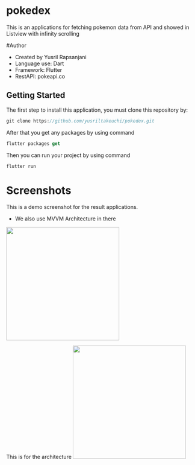 # pokedex

This is an applications for fetching pokemon data from API and showed in Listview with infinity scrolling

#Author
- Created by Yusril Rapsanjani
- Language use: Dart
- Framework: Flutter
- RestAPI: pokeapi.co

## Getting Started

The first step to install this application, you must clone this repository by:
```dart
git clone https://github.com/yusriltakeuchi/pokedex.git
```

After that you get any packages by using command
```dart
flutter packages get
```

Then you can run your project by using command
```dart
flutter run
```

# Screenshots
This is a demo screenshot for the result applications.
- We also use MVVM Architecture in there

<img src="https://i.imgur.com/qPHcllg.png" width="300">

This is for the architecture 
<img src="https://i.imgur.com/ccutxXX.png" width="300">
